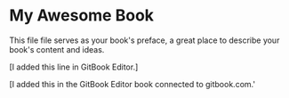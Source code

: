 My Awesome Book
=======

This file file serves as your book's preface, a great place to describe your book's content and ideas.

[I added this line in GitBook Editor.]

[I added this in the GitBook Editor book connected to gitbook.com.'